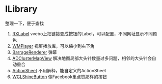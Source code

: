 # ILibrary
整理一下，便于查找

1. [RXLabel](https://github.com/Roxasora/RxLabel) vvebo上把链接变成按钮的Label，可以配置，不同网址显示不同颜色
2. [WMPlayer](https://github.com/zhengwenming/WMPlayer) 视屏播放库，可以缩小到右下角
3. [BarrageRenderer](https://github.com/unash/BarrageRenderer) 弹幕
4. [ADClusterMapView](https://github.com/applidium/ADClusterMapView) 解决地图局部大头针数量过多问题，相邻的大头针会自动重合
5. [ActionSheet](https://github.com/yulingtianxia/TBActionSheet) 不用解释，能自定义的ActionSheet
6. [WCLShineButton](https://github.com/631106979/WCLShineButton) 像Facebook里点赞那样的按钮
